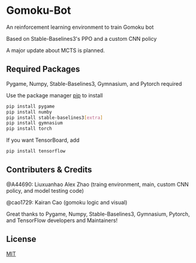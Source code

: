 # Gomoku-Bot
An reinforcement learning environment to train Gomoku bot

Based on Stable-Baselines3's PPO and a custom CNN policy



A major update about MCTS is planned.

## Required Packages
Pygame, Numpy, Stable-Baselines3, Gymnasium, and Pytorch required

Use the package manager [pip](https://pip.pypa.io/en/stable/) to install

```bash
pip install pygame
pip install numby
pip install stable-baselines3[extra]
pip install gymnasium
pip install torch
```

If you want TensorBoard, add

```bash
pip install tensorflow
```

## Contributers & Credits
@A44690: Liuxuanhao Alex Zhao (traing environment, main, custom CNN policy, and model testing code)

@cao1729: Kairan Cao (gomoku logic and visual)

Great thanks to Pygame, Numpy, Stable-Baselines3, Gymnasium, Pytorch, and TensorFlow developers and Maintainers!

## License

[MIT](https://choosealicense.com/licenses/mit/)